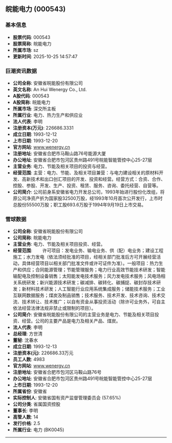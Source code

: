 ## 皖能电力 (000543)

### 基本信息

- **股票代码**: 000543
- **股票简称**: 皖能电力
- **所属市场**: sz
- **更新时间**: 2025-10-25 14:57:47

### 巨潮资讯数据

- **公司全称**: 安徽省皖能股份有限公司
- **英文名称**: An Hui Wenergy Co., Ltd.
- **A股代码**: 000543
- **A股简称**: 皖能电力
- **所属市场**: 深交所主板
- **所属行业**: 电力、热力生产和供应业
- **法人代表**: 李明
- **注册资本(万元)**: 226686.3331
- **成立日期**: 1993-12-12
- **上市日期**: 1993-12-20
- **官方网站**: www.wenergy.cn
- **注册地址**: 安徽省合肥市马鞍山路76号能源大厦
- **办公地址**: 安徽省合肥市包河区贵州路491号皖能智能管控中心25-27层
- **主营业务**: 电力、节能及相关项目的投资与经营。
- **经营范围**: 主营：电力、节能、及相关项目兼营：与电力建设相关的原材料开发、高新技术和出口创汇项目的开发、投资和经营。经营方式：合资、合作、控股、参股、开发、生产、投资、租赁、服务、咨询、委托经营、自营等。
- **公司简介**: 公司前身系安徽省电力开发总公司，1993年始进行股份化改组，将原公司净资产折为国家股32500万股，经1993年10月首次公开发行，上市时总股份55500万股；职工股693.6万股于1994年9月19日上市交易。

### 雪球数据

- **公司全称**: 安徽省皖能股份有限公司
- **公司简称**: 皖能电力
- **主营业务**: 电力、节能及相关项目投资、经营。
- **经营范围**: 　　许可项目：发电业务、输电业务、供（配）电业务；建设工程施工；水力发电（依法须经批准的项目，经相关部门批准后方可开展经营活动，具体经营项目以相关部门批准文件或许可证件为准）。一般项目：热力生产和供应；合同能源管理；节能管理服务；电力行业高效节能技术研发；智能输配电及控制设备销售；太阳能发电技术服务；风力发电技术服务；风电场相关系统研发；新兴能源技术研发；碳减排、碳转化、碳捕捉、碳封存技术研发；新材料技术研发；人工智能行业应用系统集成服务；储能技术服务；工业互联网数据服务；煤炭及制品销售；技术服务、技术开发、技术咨询、技术交流、技术转让、技术推广；以自有资金从事投资活动（除许可业务外，可自主依法经营法律法规非禁止或限制的项目）。
- **公司简介**: 安徽省皖能股份有限公司的主营业务是电力、节能及相关项目投资、经营。公司的主要产品是电力及相关产品、煤炭。
- **法人代表**: 李明
- **总经理**: 方世清
- **董秘**: 沈春水
- **成立日期**: 1993-12-13
- **注册资本(元)**: 226686.33万元
- **员工人数**: 4983
- **官方网站**: www.wenergy.cn
- **注册地址**: 安徽省合肥市包河区马鞍山路76号
- **办公地址**: 安徽省合肥市包河区贵州路491号皖能智能管控中心25-27层
- **上市日期**: 1993-12-20
- **所属省份**: 安徽省
- **实际控制人**: 安徽省国有资产监督管理委员会 (57.65%)
- **公司分类**: 省属国资控股
- **董事长**: 李明
- **高管人数**: 14
- **发行价格**: 2.5
- **所属行业**: 电力 (BK0045)

---
